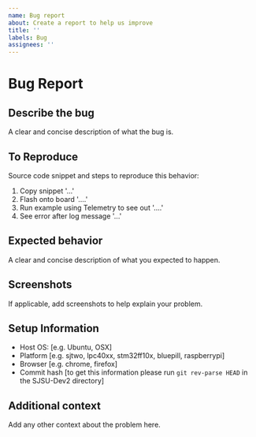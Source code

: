 ```yaml
---
name: Bug report
about: Create a report to help us improve
title: ''
labels: Bug
assignees: ''
---
```


# Bug Report

## Describe the bug

A clear and concise description of what the bug is.

## To Reproduce

Source code snippet and steps to reproduce this behavior:

1. Copy snippet '...'
2. Flash onto board '....'
3. Run example using Telemetry to see out '....'
4. See error after log message '...'

## Expected behavior

A clear and concise description of what you expected to happen.

## Screenshots

If applicable, add screenshots to help explain your problem.

## Setup Information

- Host OS: [e.g. Ubuntu, OSX]
- Platform [e.g. sjtwo, lpc40xx, stm32ff10x, bluepill, raspberrypi]
- Browser [e.g. chrome, firefox]
- Commit hash [to get this information please run `git rev-parse HEAD` in the SJSU-Dev2 directory]

## Additional context

Add any other context about the problem here.
